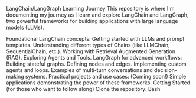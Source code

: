 LangChain/LangGraph Learning Journey
This repository is where I'm documenting my journey as I learn and explore LangChain and LangGraph, two powerful frameworks for building applications with large language models (LLMs).



Foundational LangChain concepts:
Getting started with LLMs and prompt templates.
Understanding different types of Chains (like LLMChain, SequentialChain, etc.).
Working with Retrieval Augmented Generation (RAG).
Exploring Agents and Tools.
LangGraph for advanced workflows:
Building stateful graphs.
Defining nodes and edges.
Implementing custom agents and loops.
Examples of multi-turn conversations and decision-making systems.
Practical projects and use cases:
(Coming soon!) Simple applications demonstrating the power of these frameworks.
Getting Started (for those who want to follow along)
Clone the repository:
Bash

